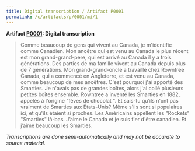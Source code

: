 ```yaml
---
title: Digital transcription / Artifact P0001
permalink: /c/artifacts/p/0001/md/1
---
```


**Artifact [P0001](//artifacts.yeahgames.net/artifacts/view/p/0001): Digital transcription**

> Comme beaucoup de gens qui vivent au Canada, je m'identifie comme Canadien. Mon ancêtre qui est venu au Canada le plus récent est mon grand-grand-pere, qui est arrivé au Canada il y a trois générations. Des parties de ma famille vivent au Canada depuis plus de 7 générations. Mon grand-grand-oncle a travaillé chez Rowntree Canada, qui a commencé en Angleterre, et est venu au Canada, comme beaucoup de mes ancêtres. C'est pourquoi j'ai apporté des Smarties. Je n'avais pas de grandes boîtes, alors j'ai collé plusieurs petites boîtes ensemble. Rowntree a inventé les Smarties en 1882, appelés à l'origine "fèves de chocolat ". Et sais-tu qu’ils n'ont pas vraiment de Smarties aux États-Unis? Même s'ils sont si populaires ici, et qu'ils étaient si proches. Les Américains appellent les "Rockets" "Smarties" là-bas. J’aime le Canada et je suis fier d'être canadien. Et j’aime beaucoup les Smarties.

*Transcriptions are done semi-automatically and may not be accurate to source material.*
